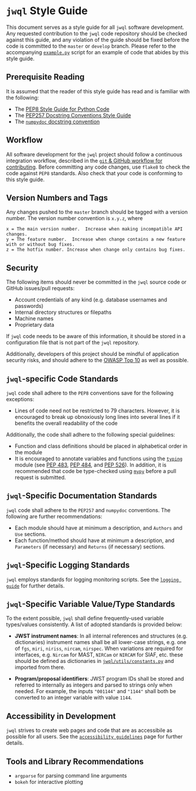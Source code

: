 `jwql` Style Guide
==================

This document serves as a style guide for all `jwql` software development.  Any requested contribution to the `jwql` code repository should be checked against this guide, and any violation of the guide should be fixed before the code is committed to
the `master` or `develop` branch.  Please refer to the accompanying [`example.py`](https://github.com/spacetelescope/jwql/blob/master/style_guide/example.py) script for an example of code that abides by this style guide.

Prerequisite Reading
--------------------

It is assumed that the reader of this style guide has read and is familiar with the following:

- The [PEP8 Style Guide for Python Code](https://www.python.org/dev/peps/pep-0008/)
- The [PEP257 Docstring Conventions Style Guide](https://www.python.org/dev/peps/pep-0257/)
- The [`numpydoc` docstring convention](https://numpydoc.readthedocs.io/en/latest/format.html)


Workflow
--------

All software development for the `jwql` project should follow a continuous integration workflow, described in the [`git` & GitHub workflow for contributing](https://github.com/spacetelescope/jwql/wiki/git-%26-GitHub-workflow-for-contributing).  Before committing any code changes, use `flake8` to check the code against `PEP8` standards.  Also check that your code is conforming to this style guide.


Version Numbers and Tags
------------------------

Any changes pushed to the `master` branch should be tagged with a version number.  The version number convention is `x.y.z`, where

    x = The main version number.  Increase when making incompatible API changes.
    y = The feature number.  Increase when change contains a new feature with or without bug fixes.
    z = The hotfix number. Increase when change only contains bug fixes.


Security
--------

The following items should never be committed in the `jwql` source code or GitHub issues/pull requests:

- Account credentials of any kind (e.g. database usernames and passwords)
- Internal directory structures or filepaths
- Machine names
- Proprietary data

If `jwql` code needs to be aware of this information, it should be stored in a configuration file that is not part of the `jwql` repository.

Additionally, developers of this project should be mindful of application security risks, and should adhere to the [OWASP Top 10](https://www.owasp.org/images/7/72/OWASP_Top_10-2017_%28en%29.pdf.pdf) as well as possible.


`jwql`-specific Code Standards
------------------------------

`jwql` code shall adhere to the `PEP8` conventions save for the following exceptions:

 - Lines of code need not be restricted to 79 characters.  However, it is encouraged to break up obnoxiously long lines into several lines if it benefits the overall readability of the code

 Additionally, the code shall adhere to the following special guidelines:

 - Function and class definitions should be placed in alphabetical order in the module
 - It is encouraged to annotate variables and functions using the [`typing`](https://docs.python.org/3/library/typing.html) module (see [PEP 483](https://www.python.org/dev/peps/pep-0483/), [PEP 484](https://www.python.org/dev/peps/pep-0484/), and [PEP 526](https://www.python.org/dev/peps/pep-0526/)). In addition, it is recommended that code be type-checked using [`mypy`](http://mypy-lang.org/) before a pull request is submitted.


`jwql`-Specific Documentation Standards
---------------------------------------

`jwql` code shall adhere to the `PEP257` and `numpydoc` conventions.  The following are further recommendations:

- Each module should have at minimum a description, and `Authors` and `Use` sections.
- Each function/method should have at minimum a description, and `Parameters` (if necessary) and `Returns` (if necessary) sections.


`jwql`-Specific Logging Standards
---------------------------------
`jwql` employs standards for logging monitoring scripts.  See the [`logging guide`](https://github.com/spacetelescope/jwql/blob/develop/style_guide/logging_guide.md) for further details.


`jwql`-Specific Variable Value/Type Standards
---------------------------------------------

To the extent possible, `jwql` shall define frequently-used variable types/values consistently. A list of adopted standards is provided below:

- **JWST instrument names**: In all internal references and structures (e.g. dictionaries) instrument names shall be all lower-case strings, e.g. one of `fgs`, `miri`, `niriss`, `nircam`, `nirspec`. When variations are required for interfaces, e.g. `Nircam` for MAST, `NIRCam` or `NIRCAM` for SIAF, etc. these should be defined as dictionaries in [`jwql/utils/constants.py`](https://github.com/spacetelescope/jwql/blob/master/jwql/utils/constants.py) and imported from there.

- **Program/proposal identifiers**: JWST program IDs shall be stored and referred to internally as integers and parsed to strings only when needed. For example, the inputs `"001144"` and `"1144"` shall both be converted to an integer variable with value `1144`.


Accessibility in Development
----------------------------
`jwql` strives to create web pages and code that are as accessibile as possible for all users. See the [`accessibility guidelines`](https://github.com/spacetelescope/jwql/blob/develop/style_guide/accessibility_guidelines.md) page for further details.


Tools and Library Recommendations
---------------------------------

- `argparse` for parsing command line arguments
- `bokeh` for interactive plotting
